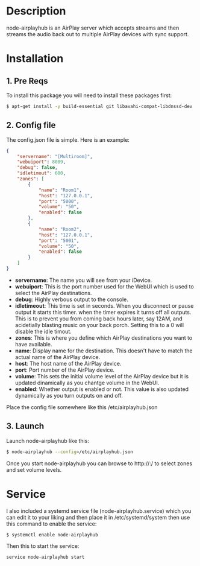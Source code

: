 # Description
node-airplayhub is an AirPlay server which accepts streams and then streams the audio back out to multiple AirPlay devices with sync support.

# Installation

## 1. Pre Reqs
To install this package you will need to install these packages first:
``` bash
$ apt-get install -y build-essential git libavahi-compat-libdnssd-dev
```

## 2. Config file
The config.json file is simple. Here is an example:

``` json
{
    "servername": "[Multiroom]",
    "webuiport": 8089,
    "debug": false,
    "idletimout": 600,
    "zones": [
        {
            "name": "Room1",
            "host": "127.0.0.1",
            "port": "5000",
            "volume": "50",
            "enabled": false
        },
        {
            "name": "Room2",
            "host": "127.0.0.1",
            "port": "5001",
            "volume": "50",
            "enabled": false
        }
    ]
}
```

- **servername**: The name you will see from your iDevice.
- **webuiport**: This is the port number used for the WebUI which is used to select the AirPlay destinations.
- **debug**: Highly verbous output to the console.
- **idletimeout**: This time is set in seconds. When you disconnect or pause output it starts this timer. when the timer expires it turns off all outputs. This is to prevent you from coming back hours later, say 12AM, and acidetially blasting music on your back porch. Setting this to a 0 will disable the idle timout.
- **zones**: This is where you define which AirPlay destinations you want to have available.
- **name**: Display name for the destination. This doesn't have to match the actual name of the AirPlay device.
- **host**: The host name of the AirPlay device.
- **port**: Port number of the AirPlay device.
- **volume**: This sets the initial volume level of the AirPlay device but it is updated dinamically as you chantge volume in the WebUI.
- **enabled**: Whether output is enabled or not. This value is also updated dynamically as you turn outputs on and off.

Place the config file somewhere like this /etc/airplayhub.json

## 3. Launch
Launch node-airplayhub like this:
``` bash
$ node-airplayhub --config=/etc/airplayhub.json
```

Once you start node-airplayhub you can browse to http://<hostname>:<portnum>/ to select zones and set volume levels.

# Service
I also included a systemd service file (node-airplayhub.service) which you can edit it to your liking and then place it in /etc/systemd/system then use this command to enable the service:
``` bash
$ systemctl enable node-airplayhub
```

Then this to start the service:
``` bash
service node-airplayhub start
```

